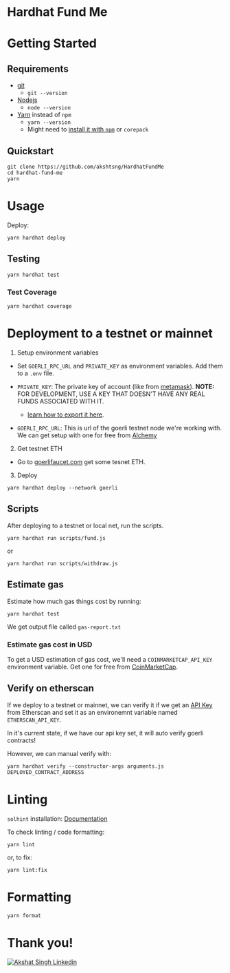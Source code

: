 # Hardhat Fund Me

# Getting Started

## Requirements

- [git](https://git-scm.com/book/en/v2/Getting-Started-Installing-Git)
  - `git --version`
- [Nodejs](https://nodejs.org/en/)
    - `node --version`
- [Yarn](https://yarnpkg.com/getting-started/install) instead of `npm`
    - `yarn --version`
    - Might need to [install it with `npm`](https://classic.yarnpkg.com/lang/en/docs/install/) or `corepack`

## Quickstart

```
git clone https://github.com/akshtsng/HardhatFundMe
cd hardhat-fund-me
yarn
```

# Usage

Deploy:

```
yarn hardhat deploy
```

## Testing

```
yarn hardhat test
```

### Test Coverage

```
yarn hardhat coverage
```


# Deployment to a testnet or mainnet

1. Setup environment variables

- Set `GOERLI_RPC_URL` and `PRIVATE_KEY` as environment variables. Add them to a `.env` file.

- `PRIVATE_KEY`: The private key of account (like from [metamask](https://metamask.io/)). **NOTE:** FOR DEVELOPMENT, USE A KEY THAT DOESN'T HAVE ANY REAL FUNDS ASSOCIATED WITH IT.
  - [learn how to export it here](https://metamask.zendesk.com/hc/en-us/articles/360015289632-How-to-Export-an-Account-Private-Key).
- `GOERLI_RPC_URL`: This is url of the goerli testnet node we're working with. We can get setup with one for free from [Alchemy](https://alchemy.com/?a=673c802981)

2. Get testnet ETH

- Go to [goerlifaucet.com](https://goerlifaucet.com/) get some tesnet ETH.

3. Deploy

```
yarn hardhat deploy --network goerli
```

## Scripts

After deploying to a testnet or local net, run the scripts. 

```
yarn hardhat run scripts/fund.js
```

or
```
yarn hardhat run scripts/withdraw.js
```

## Estimate gas

Estimate how much gas things cost by running:

```
yarn hardhat test
```

We get output file called `gas-report.txt`

### Estimate gas cost in USD

To get a USD estimation of gas cost, we'll need a `COINMARKETCAP_API_KEY` environment variable.  Get one for free from [CoinMarketCap](https://pro.coinmarketcap.com/signup). 


## Verify on etherscan

If we deploy to a testnet or mainnet, we can verify it if we get an [API Key](https://etherscan.io/myapikey) from Etherscan and set it as an environemnt variable named `ETHERSCAN_API_KEY`.

In it's current state, if we have our api key set, it will auto verify goerli contracts!

However, we can manual verify with:

```
yarn hardhat verify --constructor-args arguments.js DEPLOYED_CONTRACT_ADDRESS
```

# Linting

`solhint` installation: [Documentation](https://protofire.github.io/solhint/#installation)

To check linting / code formatting:
```
yarn lint
```
or, to fix: 
```
yarn lint:fix
```

# Formatting 

```
yarn format
```


# Thank you!

[![Akshat Singh Linkedin](https://img.shields.io/badge/LinkedIn-0077B5?style=for-the-badge&logo=linkedin&logoColor=white)](https://www.linkedin.com/in/akshat-singh-a90bab1ba/)
